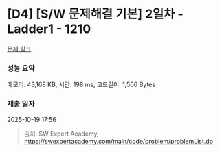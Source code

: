 # [D4] [S/W 문제해결 기본] 2일차 - Ladder1 - 1210 

[문제 링크](https://swexpertacademy.com/main/code/problem/problemDetail.do?contestProbId=AV14ABYKADACFAYh) 

### 성능 요약

메모리: 43,168 KB, 시간: 198 ms, 코드길이: 1,506 Bytes

### 제출 일자

2025-10-19 17:56



> 출처: SW Expert Academy, https://swexpertacademy.com/main/code/problem/problemList.do